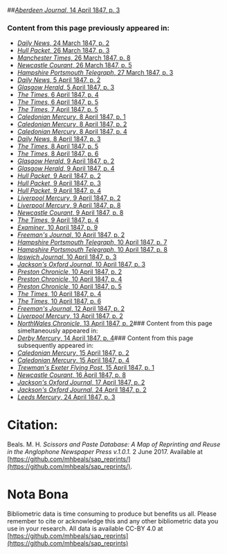 ##[*Aberdeen Journal*, 14 April 1847, p. 3](https://mhbeals.github.io/sap_html/Aberdeen-Journal/Aberdeen-Journal-14-April-1847-p-3)

### Content from this page previously appeared in:
+ [*Daily News*, 24 March 1847, p. 2](https://mhbeals.github.io/sap_html/Daily-News/Daily-News-24-March-1847-p-2)
+ [*Hull Packet*, 26 March 1847, p. 3](https://mhbeals.github.io/sap_html/Hull-Packet/Hull-Packet-26-March-1847-p-3)
+ [*Manchester Times*, 26 March 1847, p. 8](https://mhbeals.github.io/sap_html/Manchester-Times/Manchester-Times-26-March-1847-p-8)
+ [*Newcastle Courant*, 26 March 1847, p. 5](https://mhbeals.github.io/sap_html/Newcastle-Courant/Newcastle-Courant-26-March-1847-p-5)
+ [*Hampshire Portsmouth Telegraph*, 27 March 1847, p. 3](https://mhbeals.github.io/sap_html/Hampshire-Portsmouth-Telegraph/Hampshire-Portsmouth-Telegraph-27-March-1847-p-3)
+ [*Daily News*, 5 April 1847, p. 2](https://mhbeals.github.io/sap_html/Daily-News/Daily-News-5-April-1847-p-2)
+ [*Glasgow Herald*, 5 April 1847, p. 3](https://mhbeals.github.io/sap_html/Glasgow-Herald/Glasgow-Herald-5-April-1847-p-3)
+ [*The Times*, 6 April 1847, p. 4](https://mhbeals.github.io/sap_html/The-Times/The-Times-6-April-1847-p-4)
+ [*The Times*, 6 April 1847, p. 5](https://mhbeals.github.io/sap_html/The-Times/The-Times-6-April-1847-p-5)
+ [*The Times*, 7 April 1847, p. 5](https://mhbeals.github.io/sap_html/The-Times/The-Times-7-April-1847-p-5)
+ [*Caledonian Mercury*, 8 April 1847, p. 1](https://mhbeals.github.io/sap_html/Caledonian-Mercury/Caledonian-Mercury-8-April-1847-p-1)
+ [*Caledonian Mercury*, 8 April 1847, p. 2](https://mhbeals.github.io/sap_html/Caledonian-Mercury/Caledonian-Mercury-8-April-1847-p-2)
+ [*Caledonian Mercury*, 8 April 1847, p. 4](https://mhbeals.github.io/sap_html/Caledonian-Mercury/Caledonian-Mercury-8-April-1847-p-4)
+ [*Daily News*, 8 April 1847, p. 3](https://mhbeals.github.io/sap_html/Daily-News/Daily-News-8-April-1847-p-3)
+ [*The Times*, 8 April 1847, p. 5](https://mhbeals.github.io/sap_html/The-Times/The-Times-8-April-1847-p-5)
+ [*The Times*, 8 April 1847, p. 6](https://mhbeals.github.io/sap_html/The-Times/The-Times-8-April-1847-p-6)
+ [*Glasgow Herald*, 9 April 1847, p. 2](https://mhbeals.github.io/sap_html/Glasgow-Herald/Glasgow-Herald-9-April-1847-p-2)
+ [*Glasgow Herald*, 9 April 1847, p. 4](https://mhbeals.github.io/sap_html/Glasgow-Herald/Glasgow-Herald-9-April-1847-p-4)
+ [*Hull Packet*, 9 April 1847, p. 2](https://mhbeals.github.io/sap_html/Hull-Packet/Hull-Packet-9-April-1847-p-2)
+ [*Hull Packet*, 9 April 1847, p. 3](https://mhbeals.github.io/sap_html/Hull-Packet/Hull-Packet-9-April-1847-p-3)
+ [*Hull Packet*, 9 April 1847, p. 4](https://mhbeals.github.io/sap_html/Hull-Packet/Hull-Packet-9-April-1847-p-4)
+ [*Liverpool Mercury*, 9 April 1847, p. 2](https://mhbeals.github.io/sap_html/Liverpool-Mercury/Liverpool-Mercury-9-April-1847-p-2)
+ [*Liverpool Mercury*, 9 April 1847, p. 8](https://mhbeals.github.io/sap_html/Liverpool-Mercury/Liverpool-Mercury-9-April-1847-p-8)
+ [*Newcastle Courant*, 9 April 1847, p. 8](https://mhbeals.github.io/sap_html/Newcastle-Courant/Newcastle-Courant-9-April-1847-p-8)
+ [*The Times*, 9 April 1847, p. 4](https://mhbeals.github.io/sap_html/The-Times/The-Times-9-April-1847-p-4)
+ [*Examiner*, 10 April 1847, p. 9](https://mhbeals.github.io/sap_html/Examiner/Examiner-10-April-1847-p-9)
+ [*Freeman's Journal*, 10 April 1847, p. 2](https://mhbeals.github.io/sap_html/Freeman's-Journal/Freeman's-Journal-10-April-1847-p-2)
+ [*Hampshire Portsmouth Telegraph*, 10 April 1847, p. 7](https://mhbeals.github.io/sap_html/Hampshire-Portsmouth-Telegraph/Hampshire-Portsmouth-Telegraph-10-April-1847-p-7)
+ [*Hampshire Portsmouth Telegraph*, 10 April 1847, p. 8](https://mhbeals.github.io/sap_html/Hampshire-Portsmouth-Telegraph/Hampshire-Portsmouth-Telegraph-10-April-1847-p-8)
+ [*Ipswich Journal*, 10 April 1847, p. 3](https://mhbeals.github.io/sap_html/Ipswich-Journal/Ipswich-Journal-10-April-1847-p-3)
+ [*Jackson's Oxford Journal*, 10 April 1847, p. 3](https://mhbeals.github.io/sap_html/Jackson's-Oxford-Journal/Jackson's-Oxford-Journal-10-April-1847-p-3)
+ [*Preston Chronicle*, 10 April 1847, p. 2](https://mhbeals.github.io/sap_html/Preston-Chronicle/Preston-Chronicle-10-April-1847-p-2)
+ [*Preston Chronicle*, 10 April 1847, p. 4](https://mhbeals.github.io/sap_html/Preston-Chronicle/Preston-Chronicle-10-April-1847-p-4)
+ [*Preston Chronicle*, 10 April 1847, p. 5](https://mhbeals.github.io/sap_html/Preston-Chronicle/Preston-Chronicle-10-April-1847-p-5)
+ [*The Times*, 10 April 1847, p. 4](https://mhbeals.github.io/sap_html/The-Times/The-Times-10-April-1847-p-4)
+ [*The Times*, 10 April 1847, p. 6](https://mhbeals.github.io/sap_html/The-Times/The-Times-10-April-1847-p-6)
+ [*Freeman's Journal*, 12 April 1847, p. 2](https://mhbeals.github.io/sap_html/Freeman's-Journal/Freeman's-Journal-12-April-1847-p-2)
+ [*Liverpool Mercury*, 13 April 1847, p. 2](https://mhbeals.github.io/sap_html/Liverpool-Mercury/Liverpool-Mercury-13-April-1847-p-2)
+ [*NorthWales Chronicle*, 13 April 1847, p. 2](https://mhbeals.github.io/sap_html/NorthWales-Chronicle/NorthWales-Chronicle-13-April-1847-p-2)### Content from this page simeltaneously appeared in:
+ [*Derby Mercury*, 14 April 1847, p. 4](https://mhbeals.github.io/sap_html/Derby-Mercury/Derby-Mercury-14-April-1847-p-4)### Content from this page subsequently appeared in:
+ [*Caledonian Mercury*, 15 April 1847, p. 2](https://mhbeals.github.io/sap_html/Caledonian-Mercury/Caledonian-Mercury-15-April-1847-p-2)
+ [*Caledonian Mercury*, 15 April 1847, p. 4](https://mhbeals.github.io/sap_html/Caledonian-Mercury/Caledonian-Mercury-15-April-1847-p-4)
+ [*Trewman's Exeter Flying Post*, 15 April 1847, p. 1](https://mhbeals.github.io/sap_html/Trewman's-Exeter-Flying-Post/Trewman's-Exeter-Flying-Post-15-April-1847-p-1)
+ [*Newcastle Courant*, 16 April 1847, p. 8](https://mhbeals.github.io/sap_html/Newcastle-Courant/Newcastle-Courant-16-April-1847-p-8)
+ [*Jackson's Oxford Journal*, 17 April 1847, p. 2](https://mhbeals.github.io/sap_html/Jackson's-Oxford-Journal/Jackson's-Oxford-Journal-17-April-1847-p-2)
+ [*Jackson's Oxford Journal*, 24 April 1847, p. 2](https://mhbeals.github.io/sap_html/Jackson's-Oxford-Journal/Jackson's-Oxford-Journal-24-April-1847-p-2)
+ [*Leeds Mercury*, 24 April 1847, p. 3](https://mhbeals.github.io/sap_html/Leeds-Mercury/Leeds-Mercury-24-April-1847-p-3)
                    
# Citation: 

Beals. M. H. *Scissors and Paste Database: A Map of Reprinting and Reuse in the Anglophone Newspaper Press v.1.0.1.* 2 June 2017. Available at [https://github.com/mhbeals/sap_reprints/](https://github.com/mhbeals/sap_reprints/). 
                    
# Nota Bona

Bibliometric data is time consuming to produce but benefits us all. Please remember to cite or acknowledge this and any other bibliometric data you use in your research. All data is available CC-BY 4.0 at [https://github.com/mhbeals/sap_reprints](https://github.com/mhbeals/sap_reprints)